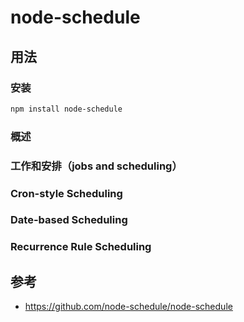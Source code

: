 # node-schedule

## 用法

### 安装

```sh
npm install node-schedule
```

### 概述

### 工作和安排（jobs and scheduling）

### Cron-style Scheduling

### Date-based Scheduling

### Recurrence Rule Scheduling

## 参考

- https://github.com/node-schedule/node-schedule